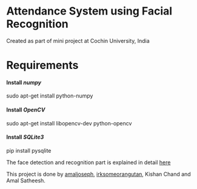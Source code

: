# Attendance System using Facial Recognition
Created as part of mini project at Cochin University, India

# Requirements
#### Install *numpy*
sudo apt-get install python-numpy
#### Install *OpenCV*
sudo apt-get install libopencv-dev python-opencv
#### Install *SQLite3*
pip install pysqlite




The face detection and recognition part is explained in detail [here](https://github.com/amaljoseph/python-opencv-face-recognition)

This project is done by [amaljoseph](https://github.com/amaljoseph/), [irksomeorangutan](https://github.com/irksomeorangutan), Kishan Chand and Amal Satheesh.
